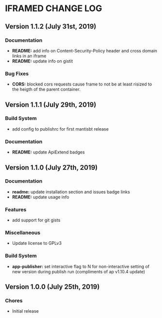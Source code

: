 # IFRAMED CHANGE LOG

## Version 1.1.2 (July 31st, 2019)

### Documentation

- **README:** add info on Content-Security-Policy header and cross domain links in an iframe
- **README:** update info on gistit

### Bug Fixes

- **CORS:** blocked cors requests cause frame to not be at least risized to the heigth of the parent container.

## Version 1.1.1 (July 29th, 2019)

### Build System

- add config to publishrc for first mantisbt release

### Documentation

- **README:** update ApiExtend badges

## Version 1.1.0 (July 27th, 2019)

### Documentation

- **readme:** update installation section and issues badge links
- **README:** update usage info

### Features

- add support for git gists

### Miscellaneous

- Update license to GPLv3

### Build System

- **app-publisher:** set interactive flag to N for non-interactive setting of new version during publish run (compliments of ap v1.10.4 update)

## Version 1.0.0 (July 25th, 2019)

### Chores

- Initial release

